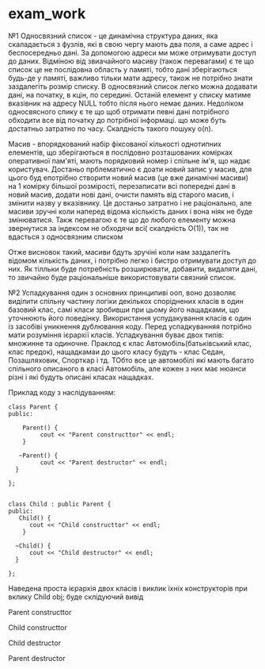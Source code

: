 # exam_work

№1
Односвязний список - це динамічна структура даних, яка скаладається з фузлів, які в свою чергу мають два поля, а саме адрес і беспосередньо дані. 
За допомогою адреси ми може отримувати доступ до даних. Відміною від звиачайного масиву (також перевагами) є те що список це не послідовна область
у памяті, тобто дані зберігаються будь-де у памяті, важливо тільки мати адресу, також не потрібно знати заздалегіть розмір списку. В односвязний список 
легко можна додавати дані, на початку, в кцін, по середині. Останій елемент у списку матиме вказівник на адресу NULL тобто після нього немає даних. 
Недоліком односвясного спику є те що щоб отримати певні дані потрібного обходити все від початку до потрібної інформаці. що може буть достатньо затратно по часу. 
Скалдність такого пошуку o(n).

Масив - впорядкований набір фіксованої кількості однотипних елементів, що зберігаються в послідовно розташованих комірках оперативної пам'яті, мають порядковий номер і спільне
ім'я, що надає користувач. 
Достаньо прблематично є доати новий запис у масив, для цього буд епотрібно створити новий масив (це вже динамічні масиви) на 1 комірку більшої розмірості, перезаписати всі
попередні дані в новий масив, додати нові дані, очисти 
память від старого масив, і змінити назву у вказівнику. Це достаньо затратно і не раціонально, але масиви зручні коли наперед відома кіслькість даних і вона ніяк не буде
змінюватися. 
Такж перевагою є те що до любого елементу можна звернутися за індексом не обходячи всі( скалдність О(1)), так не вдасться з односвязним списком

Отже висновок такий, масиви бдуть зручіні коли нам заздалегіть відомом кількість даних, і потрібно легко і бистро отримувати доступ до них. Як тілльки буде потребність
розширювати, добавити, видаляти дані, то звичайно буде раціональніше використовувати связний список.




№2
Успадкування один з основних принципиві ооп, воно дозволяє виділити спільну частину логіки декількох споріднених класів в один базовий клас, самі класи зробивши при цьому його
нащадками, що уточнюють його поведінку. Використання успудакування класів є один із засобіві уникнення дублювання коду. Перед успадкуванняя потрібно мати розуміння ієрархії
класів. Успадкування буває двох типів: множинне та одиночне. Праклод є клас Автомобіль(батьківський клас, клас предок), нащадкамаи до цього класу будуть - клас Седан,
Позашляховик, Спорткар і тд. ТОбто все це автомобілі які мають багато спільного описаного в класі Автомобіль, але кожен з них має нюанси різні і які будуть описані класах
нащадках.

Приклад коду з наслідуванням:

    class Parent {
    public:
	
	    Parent() {
		     cout << "Parent constructtor" << endl;
	    }

	   ~Parent() {
		     cout << "Parent destructor" << endl;
	  } 

    };


    class Child : public Parent {
    public:
	   Child() {
		  cout << "Child constructtor" << endl;
	    }

	  ~Child() {
		  cout << "Child destructor" << endl;
	  }

    };
    
Наведена проста ієрархія двох класів і виклик їхніх конструкторів при вклику Child obj; буде склідуючий вивід 

Parent constructtor

Child constructtor

Child destructor

Parent destructor




